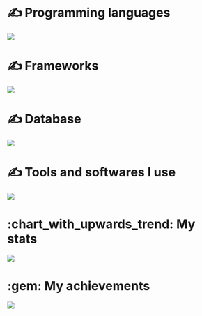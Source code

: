 <h1> ✍ Programming languages	 </h1>
<img src="https://skillicons.dev/icons?i=js,ts,go&theme=dark" />

<h1> ✍ Frameworks </h1>
<img src="https://skillicons.dev/icons?i=express,vite,react,materialui&theme=dark" />

<h1> ✍ Database </h1>
<img src="https://skillicons.dev/icons?i=mongodb,redis,postgres,mysql&theme=dark" />

<h1> ✍ Tools and softwares I use </h1>
<img src="https://skillicons.dev/icons?i=nodejs,go,nginx,ubuntu,vercel,azure,docker,git&theme=dark" />

<h1> :chart_with_upwards_trend: My stats </h1>
<img src="https://github-readme-stats.vercel.app/api?username=ickhr&show_icons=true&theme=dark" />

<h1> :gem: My achievements </h1>
<img src="https://github-profile-trophy.vercel.app/?username=ickhr&theme=onedark" />
